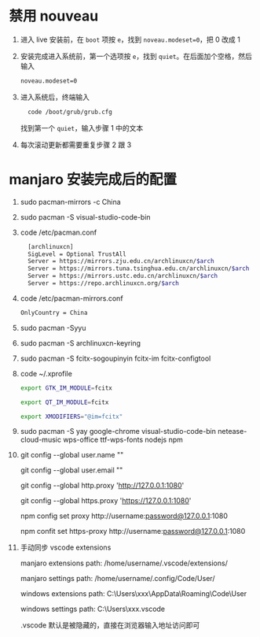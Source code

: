 # 禁用 nouveau

1. 进入 live 安装前，在 `boot` 项按 `e`，找到 `noveau.modeset=0`，把 0 改成 1

2. 安装完成进入系统前，第一个选项按 `e`，找到 `quiet`。在后面加个空格，然后输入

   ```bash
   noveau.modeset=0
   ```

3. 进入系统后，终端输入

   ```bash
     code /boot/grub/grub.cfg
   ```

   找到第一个 `quiet`，输入步骤 1 中的文本

4. 每次滚动更新都需要重复步骤 2 跟 3

# manjaro 安装完成后的配置

1.  sudo pacman-mirrors -c China

2.  sudo pacman -S visual-studio-code-bin

3.  code /etc/pacman.conf

    ```bash
      [archlinuxcn]
      SigLevel = Optional TrustAll
      Server = https://mirrors.zju.edu.cn/archlinuxcn/$arch
      Server = https://mirrors.tuna.tsinghua.edu.cn/archlinuxcn/$arch
      Server = https://mirrors.ustc.edu.cn/archlinuxcn/$arch
      Server = https://repo.archlinuxcn.org/$arch
    ```

4.  code /etc/pacman-mirrors.conf

    ```bash
    OnlyCountry = China
    ```

5.  sudo pacman -Syyu

6.  sudo pacman -S archlinuxcn-keyring

7.  sudo pacman -S fcitx-sogoupinyin fcitx-im fcitx-configtool

8.  code ~/.xprofile

    ```bash
    export GTK_IM_MODULE=fcitx

    export QT_IM_MODULE=fcitx

    export XMODIFIERS="@im=fcitx"
    ```

9.  sudo pacman -S yay google-chrome visual-studio-code-bin netease-cloud-music wps-office ttf-wps-fonts nodejs npm

10. git config --global user.name ""

    git config --global user.email ""

    git config --global http.proxy 'http://127.0.0.1:1080'

    git config --global https.proxy 'https://127.0.0.1:1080'

    npm config set proxy http://username:password@127.0.0.1:1080

    npm confit set https-proxy http://username:password@127.0.0.1:1080

11. 手动同步 vscode extensions

    manjaro extensions path: /home/username/.vscode/extensions/

    manjaro settings path: /home/username/.config/Code/User/

    windows extensions path: C:\Users\xxx\AppData\Roaming\Code\User

    windows settings path: C:\Users\xxx\.vscode

    .vscode 默认是被隐藏的，直接在浏览器输入地址访问即可
